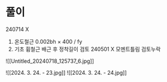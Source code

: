 # 풀이

240714 X
1. 온도철근 0.002bh × 400 / fy
2. 기초 휨철근 배근 후 정착길이 검토 
240501 X 모멘트틀림 검토누락

![[Untitled_20240718_125737_6.jpg]]

![[2024. 3. 24. - 23.jpg]]
![[2024. 3. 24. - 24.jpg]]
